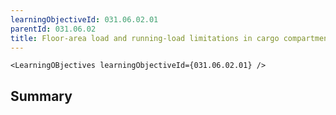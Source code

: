 ```yaml
---
learningObjectiveId: 031.06.02.01
parentId: 031.06.02
title: Floor-area load and running-load limitations in cargo compartments
---
```


```tsx eval
<LearningOBjectives learningObjectiveId={031.06.02.01} />
```

## Summary
